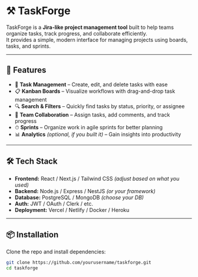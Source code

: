 # ⚒️ TaskForge

TaskForge is a **Jira-like project management tool** built to help teams organize tasks, track progress, and collaborate efficiently.  
It provides a simple, modern interface for managing projects using boards, tasks, and sprints.

---

## 🚀 Features

- 📝 **Task Management** – Create, edit, and delete tasks with ease  
- 📋 **Kanban Boards** – Visualize workflows with drag-and-drop task management  
- 🔍 **Search & Filters** – Quickly find tasks by status, priority, or assignee  
- 👥 **Team Collaboration** – Assign tasks, add comments, and track progress  
- ⏱ **Sprints** – Organize work in agile sprints for better planning  
- 📊 **Analytics** *(optional, if you built it)* – Gain insights into productivity  

---

## 🛠️ Tech Stack

- **Frontend:** React / Next.js / Tailwind CSS *(adjust based on what you used)*  
- **Backend:** Node.js / Express / NestJS *(or your framework)*  
- **Database:** PostgreSQL / MongoDB *(choose your DB)*  
- **Auth:** JWT / OAuth / Clerk / etc.  
- **Deployment:** Vercel / Netlify / Docker / Heroku  

---

## 📦 Installation

Clone the repo and install dependencies:

```bash
git clone https://github.com/yourusername/taskforge.git
cd taskforge
